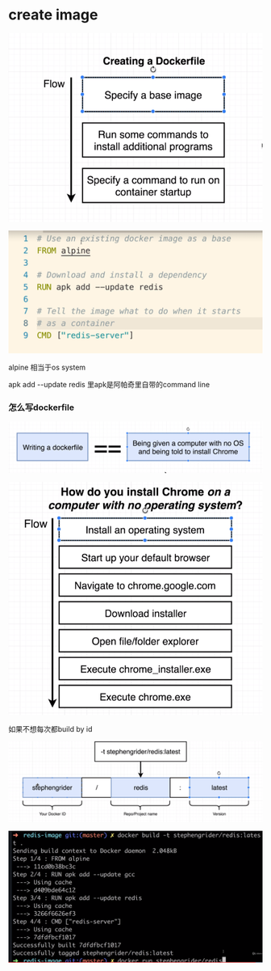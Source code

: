 # create image

![](../.gitbook/assets/image%20%28318%29.png)

![](../.gitbook/assets/image%20%28320%29.png)

alpine 相当于os system

apk add --update redis  里apk是阿帕奇里自带的command line

### 怎么写dockerfile

![](../.gitbook/assets/image%20%28319%29.png)

![](../.gitbook/assets/image%20%28315%29.png)

如果不想每次都build by id

![](../.gitbook/assets/image%20%28316%29.png)

![](../.gitbook/assets/image%20%28317%29.png)

